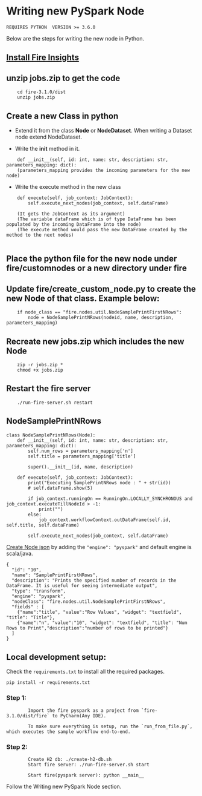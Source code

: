 # Writing new PySpark Node

`REQUIRES PYTHON  VERSION >= 3.6.0`

Below are the steps for writing the new node in Python.

## [Install Fire Insights](https://www.sparkflows.io/download)

## unzip jobs.zip to get the code

```
    cd fire-3.1.0/dist
    unzip jobs.zip
```    

## Create a new Class in python

- Extend it from the class **Node** or **NodeDataset**. When writing a Dataset node extend NodeDataset.

- Write the __init__ method in it.
```
    def __init__(self, id: int, name: str, description: str, parameters_mapping: dict):
    (parameters_mapping provides the incoming parameters for the new node)
```
- Write the execute method in the new class
```
    def execute(self, job_context: JobContext):
        self.execute_next_nodes(job_context, self.dataFrame)
        
    (It gets the JobContext as its argument)
    (The variable dataFrame which is of type DataFrame has been populated by the incoming DataFrame into the node)
    (The execute method would pass the new DataFrame created by the method to the next nodes)
    
```

## Place the python file for the new node under **fire/customnodes** or a new directory under fire

## Update **fire/create_custom_node.py** to create the new Node of that class. Example below:

```
    if node_class == "fire.nodes.util.NodeSamplePrintFirstNRows":
        node = NodeSamplePrintNRows(nodeid, name, description, parameters_mapping)
```

## Recreate new jobs.zip which includes the new Node

```
    zip -r jobs.zip *
    chmod +x jobs.zip
```

## Restart the fire server

```
    ./run-fire-server.sh restart
```
    
## NodeSamplePrintNRows

```
class NodeSamplePrintNRows(Node):
    def __init__(self, id: int, name: str, description: str, parameters_mapping: dict):
        self.num_rows = parameters_mapping['n']
        self.title = parameters_mapping['title']

        super().__init__(id, name, description)

    def execute(self, job_context: JobContext):
        print("Executing SamplePrintNRows node : " + str(id))
        # self.dataFrame.show(5)

        if job_context.runningOn == RunningOn.LOCALLY_SYNCHRONOUS and job_context.executeTillNodeId > -1:
            print("")
        else:
            job_context.workflowContext.outDataFrame(self.id, self.title, self.dataFrame)

        self.execute_next_nodes(job_context, self.dataFrame)

```

[Create Node json](https://github.com/sparkflows/writing-new-node/blob/master/docs/README_Processor_JSON.md) by adding the `"engine": "pyspark"` and default engine is scala/java.

```
{
  "id": "10",
  "name": "SamplePrintFirstNRows",
  "description": "Prints the specified number of records in the DataFrame. It is useful for seeing intermediate output",
  "type": "transform",
  "engine": "pyspark",
  "nodeClass": "fire.nodes.util.NodeSamplePrintFirstNRows",
  "fields" : [
  	{"name":"title", "value":"Row Values", "widget": "textfield", "title": "Title"},
    {"name":"n", "value":"10", "widget": "textfield", "title": "Num Rows to Print","description":"number of rows to be printed"}
  ]
}
```

## Local development setup:

Check the `requirements.txt` to install all the required packages.

`pip install -r requirements.txt`

### Step 1:
            Import the fire pyspark as a project from `fire-3.1.0/dist/fire` to PyCharm(Any IDE).
            
            To make sure everything is setup, run the `run_from_file.py`, which executes the sample workflow end-to-end.    
### Step 2:
            Create H2 db: ./create-h2-db.sh
            Start fire server: ./run-fire-server.sh start
            
            Start fire(pyspark server): python __main__
         
Follow the Writing new PySpark Node section.                
